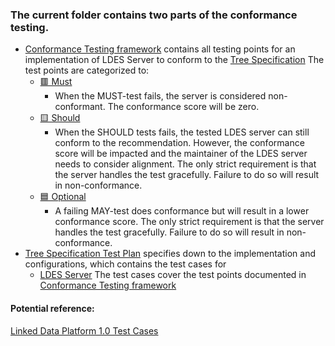 

### The current folder contains two parts of the conformance testing.

 - [Conformance Testing framework](./TreeSpecConformancePoints.md)
   contains all testing points for an implementation of LDES Server to conform to the [Tree
   Specification](https://treecg.github.io/specification/) 
   The test points are categorized to:
	 - [🟥 Must](./TreeSpecConformancePoints.md#the-tree-specification-must-) 
		 - When the MUST-test fails, the server is considered non-conformant. The conformance score will be zero.
	 - [🟨 Should](./TreeSpecConformancePoints.md#the-tree-specification-should-)
		 - When the SHOULD tests fails, the tested LDES server can still conform to the recommendation. However, the conformance score will be impacted and the maintainer of the LDES server needs to consider alignment. The only strict requirement is that the server handles the test gracefully. Failure to do so will result in non-conformance.
	 - [🟦 Optional](./TreeSpecConformancePoints.md#the-tree-specification-optional-)
		 - A failing MAY-test does conformance but will result in a lower conformance score. The only strict requirement is that the server handles the test gracefully. Failure to do so will result in non-conformance.
 - [Tree Specification Test Plan](./TreeSpecTestPlan.md) specifies down to the implementation and configurations, which contains the test cases for
	 - [LDES Server](./TreeSpecTestPlan.md#ldes-server-test-plan)
    The test cases cover the test points documented in [Conformance Testing framework](./TreeSpecConformancePoints.md)


#### Potential reference:

[Linked Data Platform 1.0 Test Cases](https://dvcs.w3.org/hg/ldpwg/raw-file/tip/tests/ldp-testsuite.html#test-case-description)
